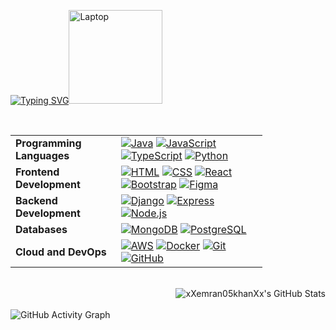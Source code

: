 <!-- Typing SVG Animation and Laptop Emoji -->
[![Typing SVG](https://readme-typing-svg.demolab.com?font=Fira+Code&size=32&pause=1000&color=00FB00&width=435&lines=Hey+there!+It's+Imran;Ready+to+collaborate%3F)](https://git.io/typing-svg)<img src="https://raw.githubusercontent.com/Tarikul-Islam-Anik/Telegram-Animated-Emojis/main/Objects/Laptop.webp" alt="Laptop" width="150" height="150" />

<!-- Programming Skills Table -->
<br>
<table style="border-collapse: collapse; width: 80%;">

  <!-- Row: Programming Languages -->
  <tr>
    <td><strong>Programming Languages</strong></td>
    <td>
      <!-- Icons for Programming Languages -->
      <a href="https://skillicons.dev"><img src="https://skillicons.dev/icons?i=java" alt="Java" /></a>
      <a href="https://skillicons.dev"><img src="https://skillicons.dev/icons?i=javascript" alt="JavaScript" /></a>
      <a href="https://skillicons.dev"><img src="https://skillicons.dev/icons?i=typescript" alt="TypeScript" /></a>
      <a href="https://skillicons.dev"><img src="https://skillicons.dev/icons?i=python" alt="Python" /></a>
    </td>
  </tr>

  <!-- Row: Frontend Development -->
  <tr>
    <td><strong>Frontend Development</strong></td>
    <td>
      <!-- Icons for Frontend Skills -->
      <a href="https://skillicons.dev"><img src="https://skillicons.dev/icons?i=html" alt="HTML" /></a>
      <a href="https://skillicons.dev"><img src="https://skillicons.dev/icons?i=css" alt="CSS" /></a>
      <a href="https://skillicons.dev"><img src="https://skillicons.dev/icons?i=react" alt="React" /></a>
      <a href="https://skillicons.dev"><img src="https://skillicons.dev/icons?i=bootstrap" alt="Bootstrap" /></a>
      <a href="https://skillicons.dev"><img src="https://skillicons.dev/icons?i=figma" alt="Figma" /></a>
    </td>
  </tr>

  <!-- Row: Backend Development -->
  <tr>
    <td><strong>Backend Development</strong></td>
    <td>
      <!-- Icons for Backend Skills -->
      <a href="https://skillicons.dev"><img src="https://skillicons.dev/icons?i=django" alt="Django" /></a>
      <a href="https://skillicons.dev"><img src="https://skillicons.dev/icons?i=express" alt="Express" /></a>
      <a href="https://skillicons.dev"><img src="https://skillicons.dev/icons?i=nodejs" alt="Node.js" /></a>
    </td>
  </tr>

  <!-- Row: Databases -->
  <tr>
    <td><strong>Databases</strong></td>
    <td>
      <!-- Icons for Database Skills -->
      <a href="https://skillicons.dev"><img src="https://skillicons.dev/icons?i=mongodb" alt="MongoDB" /></a>
      <a href="https://skillicons.dev"><img src="https://skillicons.dev/icons?i=postgres" alt="PostgreSQL" /></a>
    </td>
  </tr>

  <!-- Row: Cloud and DevOps -->
  <tr>
    <td><strong>Cloud and DevOps</strong></td>
    <td>
      <!-- Icons for Cloud/DevOps Skills -->
      <a href="https://skillicons.dev"><img src="https://skillicons.dev/icons?i=aws" alt="AWS" /></a>
      <a href="https://skillicons.dev"><img src="https://skillicons.dev/icons?i=docker" alt="Docker" /></a>
      <a href="https://skillicons.dev"><img src="https://skillicons.dev/icons?i=git" alt="Git" /></a>
      <a href="https://skillicons.dev"><img src="https://skillicons.dev/icons?i=github" alt="GitHub" /></a>
    </td>
  </tr>

</table>

<!-- GitHub Stats Card -->
<br>
<div align="right">
 <img  alt="xXemran05khanXx's GitHub Stats" src="https://awesome-github-stats.azurewebsites.net/user-stats/xXemran05khanXx?cardType=github&theme=github-dark&showIcons=false&preferLogin=true&Title=00ED01&Ring=00ED01" />  </a>
</div>
<br>

<!-- GitHub Activity Graph -->
<picture>
  <source 
    media="(prefers-color-scheme: dark)" 
    srcset="https://github-readme-activity-graph.vercel.app/graph?username=xXemran05khanXx&theme=xcode&bg_color=transparent&color=00FF00&hide_border=true" 
  />
  <source 
    media="(prefers-color-scheme: light)" 
    srcset="https://github-readme-activity-graph.vercel.app/graph?username=xXemran05khanXx&theme=xcode&bg_color=transparent&color=00FF00&hide_border=true" 
  />
  <img 
    src="https://github-readme-activity-graph.vercel.app/graph?username=xXemran05khanXx&theme=xcode&bg_color=transparent&color=00FF00&hide_border=true" 
    alt="GitHub Activity Graph" 
  />
</picture>
